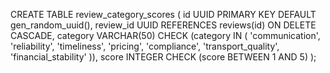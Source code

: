 CREATE TABLE review_category_scores (
    id UUID PRIMARY KEY DEFAULT gen_random_uuid(),
    review_id UUID REFERENCES reviews(id) ON DELETE CASCADE,
    category VARCHAR(50) CHECK (category IN (
        'communication', 'reliability', 'timeliness',
        'pricing', 'compliance', 'transport_quality',
        'financial_stability'
    )),
    score INTEGER CHECK (score BETWEEN 1 AND 5)
);

